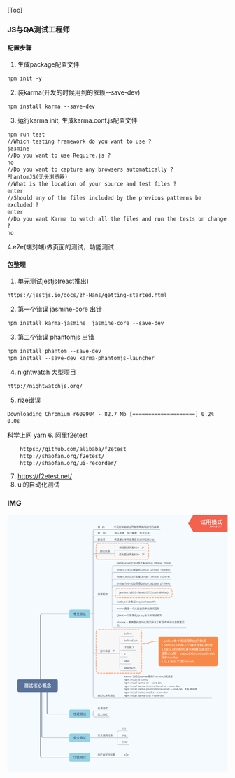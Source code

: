 [Toc]
### JS与QA测试工程师

#### 配置步骤
1. 生成package配置文件
```
npm init -y
```
2. 装karma(开发的时候用到的依赖--save-dev)
```
npm install karma --save-dev
```
3. 运行karma init, 生成karma.conf.js配置文件
```
npm run test
//Which testing framework do you want to use ?
jasmine
//Do you want to use Require.js ?
no
//Do you want to capture any browsers automatically ?
PhantomJS(无头浏览器)
//What is the location of your source and test files ?
enter
//Should any of the files included by the previous patterns be excluded ?
enter
//Do you want Karma to watch all the files and run the tests on change ?
no
```
4.e2e(端对端)做页面的测试，功能测试

#### 包整理
1. 单元测试jestjs(react推出)
```
https://jestjs.io/docs/zh-Hans/getting-started.html
```
2. 第一个错误 jasmine-core 出错
```
npm install karma-jasmine  jasmine-core --save-dev
```
3. 第二个错误 phantomjs 出错
```
npm install phantom --save-dev
npm install --save-dev karma-phantomjs-launcher
```
4. nightwatch 大型项目 
```
http://nightwatchjs.org/
```
5. rize错误
```
Downloading Chromium r609904 - 82.7 Mb [====================] 0.2% 0.0s
```
科学上网 yarn 
6. 阿里f2etest
```
    https://github.com/alibaba/f2etest
    http://shaofan.org/f2etest/
    http://shaofan.org/ui-recorder/
```
7. https://f2etest.net/
8. ui的自动化测试

### IMG 
![Image text](https://raw.githubusercontent.com/lirongrong/YiDeng-note-2/master/0108_qa/imgs.png)